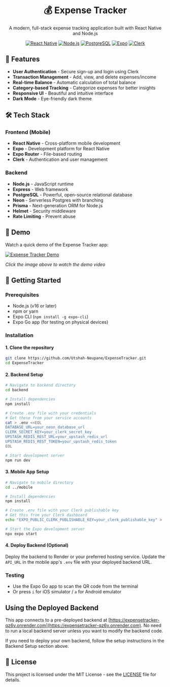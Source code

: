 <div align="center">
  <h1>💰 Expense Tracker</h1>
  <p>A modern, full-stack expense tracking application built with React Native and Node.js</p>
  
  [![React Native](https://img.shields.io/badge/React_Native-20232A?style=for-the-badge&logo=react&logoColor=61DAFB)](https://reactnative.dev/)
  [![Node.js](https://img.shields.io/badge/Node.js-43853D?style=for-the-badge&logo=node.js&logoColor=white)](https://nodejs.org/)
  [![PostgreSQL](https://img.shields.io/badge/PostgreSQL-316192?style=for-the-badge&logo=postgresql&logoColor=white)](https://www.postgresql.org/)
  [![Expo](https://img.shields.io/badge/Expo-1B1F23?style=for-the-badge&logo=expo&logoColor=white)](https://expo.dev/)
  [![Clerk](https://img.shields.io/badge/Clerk-1A1D24?style=for-the-badge&logo=clerk&logoColor=white)](https://clerk.dev/)

</div>

## 🚀 Features

- **User Authentication** - Secure sign-up and login using Clerk
- **Transaction Management** - Add, view, and delete expenses/income
- **Real-time Balance** - Automatic calculation of total balance
- **Category-based Tracking** - Categorize expenses for better insights
- **Responsive UI** - Beautiful and intuitive interface
- **Dark Mode** - Eye-friendly dark theme

## 🛠 Tech Stack

### Frontend (Mobile)
- **React Native** - Cross-platform mobile development
- **Expo** - Development platform for React Native
- **Expo Router** - File-based routing
- **Clerk** - Authentication and user management

### Backend
- **Node.js** - JavaScript runtime
- **Express** - Web framework
- **PostgreSQL** - Powerful, open-source relational database
- **Neon** - Serverless Postgres with branching
- **Prisma** - Next-generation ORM for Node.js
- **Helmet** - Security middleware
- **Rate Limiting** - Prevent abuse



## 🎥 Demo

Watch a quick demo of the Expense Tracker app:

[![Expense Tracker Demo](../mobile/assets/images/revenue-i4.png)](https://www.youtube.com/shorts/W3ZHgM-pgpE?feature=share)

*Click the image above to watch the demo video*

## 🚀 Getting Started

### Prerequisites

- Node.js (v16 or later)
- npm or yarn
- Expo CLI (`npm install -g expo-cli`)
- Expo Go app (for testing on physical devices)

### Installation

#### 1. Clone the repository
```bash
git clone https://github.com/Utshah-Neupane/ExpenseTracker.git
cd ExpenseTracker
```

#### 2. Backend Setup
```bash
# Navigate to backend directory
cd backend

# Install dependencies
npm install

# Create .env file with your credentials
# Get these from your service accounts
cat > .env <<EOL
DATABASE_URL=your_neon_database_url
CLERK_SECRET_KEY=your_clerk_secret_key
UPSTASH_REDIS_REST_URL=your_upstash_redis_url
UPSTASH_REDIS_REST_TOKEN=your_upstash_redis_token
EOL

# Start development server
npm run dev
```

#### 3. Mobile App Setup
```bash
# Navigate to mobile directory
cd ../mobile

# Install dependencies
npm install

# Create .env file with your Clerk publishable key
# Get this from your Clerk dashboard
echo "EXPO_PUBLIC_CLERK_PUBLISHABLE_KEY=your_clerk_publishable_key" > .env

# Start the Expo development server
npx expo start
```

#### 4. Deploy Backend (Optional)
Deploy the backend to Render or your preferred hosting service. Update the `API_URL` in the mobile app's `.env` file with your deployed backend URL.

### Testing
- Use the Expo Go app to scan the QR code from the terminal
- Or press `i` for iOS simulator / `a` for Android emulator

## Using the Deployed Backend

This app connects to a pre-deployed backend at [https://expensetracker-qz6v.onrender.com](https://expensetracker-qz6v.onrender.com). No need to run a local backend server unless you want to modify the backend code.

If you need to deploy your own backend, follow the setup instructions in the Backend Setup section above.


## 📄 License

This project is licensed under the MIT License - see the [LICENSE](LICENSE) file for details.



